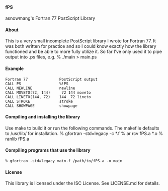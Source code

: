 #### fPS
asnowmang's Fortran 77 PostScript Library

#### About
This is a very small incomplete PostScript library I wrote for Fortran 77. It
was both written for practice and so I could know exactly how the library
functioned and be able to more fully utilize it. So far I've only used it to 
pipe output into .ps files, e.g.
% ./main > main.ps

#### Example
    Fortran 77              PostScript output
    CALL PS                 %!PS
    CALL NEWLINE            newline
    CALL MOVETO(72, 144)     72 144 moveto
    CALL LINETO(144, 72)    144  72 lineto
    CALL STROKE             stroke
    CALL SHOWPAGE           showpage

#### Compiling and installing the library
Use make to build it or run the following commands. The makefile defaults 
to /usr/lib/ for installation.
    % gfortran -std=legacy -c *.f
    % ar rcv fPS.a *.o
    % ranlib fPS.a

#### Compiling programs that use the library
    % gfortran -std=legacy main.f /path/to/fPS.a -o main

#### License
This library is licensed under the ISC License. See LICENSE.md for details.
